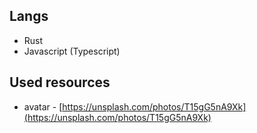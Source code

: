 ## Langs
- Rust
- Javascript (Typescript)

## Used resources
- avatar - [https://unsplash.com/photos/T15gG5nA9Xk](https://unsplash.com/photos/T15gG5nA9Xk)
